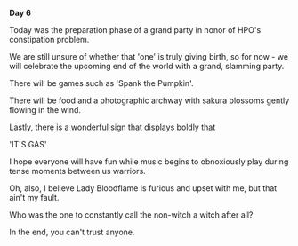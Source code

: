 <!-- title: Shiori's Journal Entry: Day 6 -->

**Day 6**

Today was the preparation phase of a grand party in honor of HPO's constipation problem.

We are still unsure of whether that 'one' is truly giving birth, so for now - we will celebrate the upcoming end of the world with a grand,
slamming party.

There will be games such as 'Spank the Pumpkin'.

There will be food and a photographic archway with sakura blossoms gently flowing in the wind.

Lastly, there is a wonderful sign that displays boldly that

'IT'S GAS'

I hope everyone will have fun while music begins to obnoxiously play during tense moments between us warriors.

Oh, also, I believe Lady Bloodflame is furious and upset with me, but that ain't my fault.

Who was the one to constantly call the non-witch a witch after all?

In the end, you can't trust anyone.
